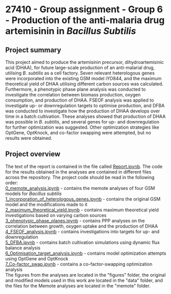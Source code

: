# 27410 - Group assignment - Group 6 - Production of the anti-malaria drug artemisinin in _Bacillus Subtilis_

## Project summary
This project aimed to produce the artemisinin precursor, dihydroartemisinic acid (DHAA), for future large-scale production of an anti-malarial drug, utilising _B. subtilis_ as a cell factory. Seven relevant heterologous genes were incorporated into the existing GSM model iYO844, and the maximum theoretical yield of DHAA utilising different carbon sources was calculated. Furthermore, a phenotypic phase plane analysis was conducted to investigate the correlation between biomass production, oxygen consumption, and production of DHAA. FSEOF analysis was applied to investigate up- or downregulation targets to optimise production, and DFBA was conducted to investigate how the production of DHAA develops over time in a batch cultivation. These analyses showed that production of DHAA was possible in _B. subtilis_, and several genes for up- and downregulation for further optimization was suggested. Other optimization strategies like OptGene, OptKnock, and co-factor swapping were attempted, but no results were obtained.

## Project overview
The text of the report is contained in the file called [Report.ipynb](Report.ipynb). The code for the results obtained in the analyses are contained in different files across the repository. The project code should be read in the following order: \
[0_memote_analysis.ipynb](0_memote_analysis.ipynb)  - contains the memote analyses of four GSM models for _Bacillus subtilis_ \
[1_incorporation_of_heterologous_genes.ipynb](1_incorporation_of_heterologous_genes.ipynb) - contains the original GSM model and the modifications made to it \
[2_maximum_theoretical_yield.ipynb](2_maximum_theoretical_yield.ipynb) - contains maximum theoretical yield investigations based on varying carbon sources \
[3_phenotypic_phase_planes.ipynb](3_phenotypic_phase_planes.ipynb) - contains PPP analyses on the correlation between growth, oxygen uptake and the production of DHAA \
[4_FSEOF_analysis.ipynb](4_FSEOF_analysis.ipynb) - contains investigations into targets for up- and downregulation \
[5_DFBA.ipynb](5_DFBA.ipynb) - contains batch cultivation simulations using dynamic flux balance analysis \
[6_Optimisation_target_analysis.ipynb](6_Optimisation_target_analysis.ipynb) - contains model optimization attempts using OptGene and OptKnock \
[7_Co-factor_swap.ipynb](7_Co-factor_swap.ipynb) - contains a co-factor-swapping optimization analysis \
The figures from the analyses are located in the "figures" folder, the original and modified models used in this work are located in the "data" folder, and the files for the Memote analyses are located in the "memote" folder.
